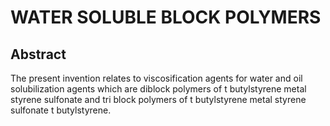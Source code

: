 # WATER SOLUBLE BLOCK POLYMERS

## Abstract
The present invention relates to viscosification agents for water and oil solubilization agents which are diblock polymers of t butylstyrene metal styrene sulfonate and tri block polymers of t butylstyrene metal styrene sulfonate t butylstyrene.